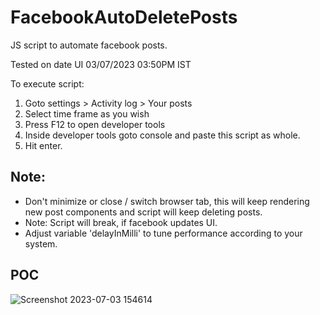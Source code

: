 # FacebookAutoDeletePosts
JS script to automate facebook posts.

Tested on date UI 03/07/2023 03:50PM IST

To execute script: <br>
1. Goto settings > Activity log > Your posts
2. Select time frame as you wish
3. Press F12 to open developer tools
4. Inside developer tools goto console  and paste this script as whole.
5. Hit enter.

## Note: 
* Don't minimize or close / switch browser tab, this will keep rendering new post components and script will keep deleting posts.
* Note: Script will break, if facebook updates UI.
* Adjust variable 'delayInMilli' to tune performance according to your system.

## POC
![Screenshot 2023-07-03 154614](https://github.com/fatehsinghparab/FacebookAutoDeletePosts/assets/16076933/19c15978-1098-4b69-a151-227bb91f842d)
